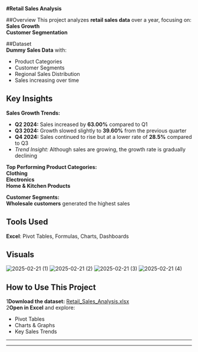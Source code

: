 **#Retail Sales Analysis**

##Overview 
This project analyzes **retail sales data** over a year, focusing on:  
**Sales Growth**   
**Customer Segmentation**

##Dataset  
**Dummy Sales Data** with:  
- Product Categories  
- Customer Segments  
- Regional Sales Distribution  
- Sales increasing over time  

## **Key Insights**  
**Sales Growth Trends:**  
- **Q2 2024:** Sales increased by **63.00%** compared to Q1  
- **Q3 2024:** Growth slowed slightly to **39.60%** from the previous quarter  
- **Q4 2024:** Sales continued to rise but at a lower rate of **28.5%** compared to Q3  
- *Trend Insight:* Although sales are growing, the growth rate is gradually declining  

**Top Performing Product Categories:**  
 **Clothing**  
 **Electronics**  
 **Home & Kitchen Products**  

**Customer Segments:**  
**Wholesale customers** generated the highest sales  

## **Tools Used**   
**Excel**: Pivot Tables, Formulas, Charts, Dashboards  

## **Visuals**  
![2025-02-21 (1)](https://github.com/user-attachments/assets/62343c26-279b-426c-8b27-9950e86c2ef6)
![2025-02-21 (2)](https://github.com/user-attachments/assets/32f6c033-c22f-4df3-b1ef-1dda640ee914)
![2025-02-21 (3)](https://github.com/user-attachments/assets/61e27f8e-4fe4-479d-9c7e-b8030454e865)
![2025-02-21 (4)](https://github.com/user-attachments/assets/a4780a21-c920-41c1-b13e-dff239a86bdf)


## **How to Use This Project**  
1**Download the dataset:** [Retail_Sales_Analysis.xlsx](#)  
2**Open in Excel** and explore:  
   - Pivot Tables  
   - Charts & Graphs  
   - Key Sales Trends  

---
******

